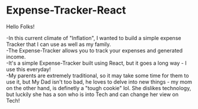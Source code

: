 # Expense-Tracker-React
Hello Folks! 

-In this current climate of "Inflation", I wanted to build a simple expense Tracker that I can use as well as my family. 
<br> 
-The Expense-Tracker allows you to track your expenses and generated income.
<br>
-It's a simple Expense-Tracker built using React, but it goes a long way - I use this everyday! 
<br> 
-My parents are extremely traditional, so it may take some time for them to use it, but My Dad isn't too bad, 
 he loves  to delve into new things - my mom on the other hand, is definetly a "tough cookie" lol. She 
 dislikes technology, but luckily she has a son who is into Tech and can change her view on Tech! 
 
